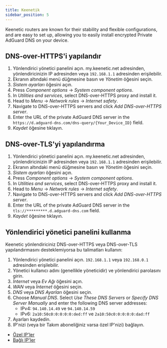 ```yaml
---
title: Keenetik
sidebar_position: 5
---
```


Keenetic routers are known for their stability and flexible configurations, and are easy to set up, allowing you to easily install encrypted Private AdGuard DNS on your device.

## DNS-over-HTTPS'i yapılandır

1. Yönlendirici yönetici panelini açın. my.keenetic.net adresinden, yönlendiricinizin IP adresinden veya `192.168.1.1` adresinden erişilebilir.
2. Ekranın altındaki menü düğmesine basın ve _Yönetim_ öğesini seçin.
3. _Sistem ayarları_ öğesini açın.
4. Press _Component options_ → _System component options_.
5. In _Utilities and services_, select DNS-over-HTTPS proxy and install it.
6. Head to _Menu_ → _Network rules_ → _Internet safety_.
7. Navigate to DNS-over-HTTPS servers and click _Add DNS-over-HTTPS server_.
8. Enter the URL of the private AdGuard DNS server in the `https://d.adguard-dns.com/dns-query/{Your_Device_ID}` field.
9. _Kaydet_ öğesine tıklayın.

## DNS-over-TLS'yi yapılandırma

1. Yönlendirici yönetici panelini açın. my.keenetic.net adresinden, yönlendiricinizin IP adresinden veya `192.168.1.1` adresinden erişilebilir.
2. Ekranın altındaki menü düğmesine basın ve _Yönetim_ öğesini seçin.
3. _Sistem ayarları_ öğesini açın.
4. Press _Component options_ → _System component options_.
5. In _Utilities and services_, select DNS-over-HTTPS proxy and install it.
6. Head to _Menu_ → _Network rules_ → _Internet safety_.
7. Navigate to DNS-over-HTTPS servers and click _Add DNS-over-HTTPS server_.
8. Enter the URL of the private AdGuard DNS server in the `tls://*********.d.adguard-dns.com` field.
9. _Kaydet_ öğesine tıklayın.

## Yönlendirici yönetici panelini kullanma

Keenetic yönlendiriciniz DNS-over-HTTPS veya DNS-over-TLS yapılandırmasını desteklemiyorsa bu talimatları kullanın:

1. Yönlendirici yönetici panelini açın. `192.168.1.1` veya `192.168.0.1` adresinden erişilebilir.
2. Yönetici kullanıcı adını (genellikle yöneticidir) ve yönlendirici parolasını girin.
3. _İnternet_ veya _Ev Ağı_ öğesini açın.
4. _WAN_ veya _İnternet_ öğesini seçin.
5. _DNS_ veya _DNS Ayarları_ öğesini seçin.
6. Choose _Manual DNS_. Select _Use These DNS Servers_ or _Specify DNS Server Manually_ and enter the following DNS server addresses:
   - IPv4: `94.140.14.49` ve `94.140.14.59`
   - IPv6: `2a10:50c0:0:0:0:0:ded:ff` ve `2a10:50c0:0:0:0:0:dad:ff`
7. Ayarları kaydedin.
8. IP'nizi (veya bir Takım aboneliğiniz varsa özel IP'nizi) bağlayın.

- [Özel IP'ler](/private-dns/connect-devices/other-options/dedicated-ip.md)
- [Bağlı IP'ler](/private-dns/connect-devices/other-options/linked-ip.md)
